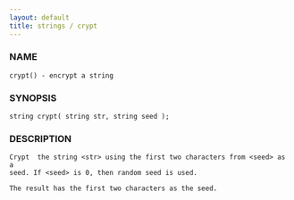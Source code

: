 ```yaml
---
layout: default
title: strings / crypt
---
```


### NAME

    crypt() - encrypt a string

### SYNOPSIS

    string crypt( string str, string seed );

### DESCRIPTION

    Crypt  the string <str> using the first two characters from <seed> as a
    seed. If <seed> is 0, then random seed is used.

    The result has the first two characters as the seed.

